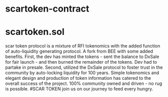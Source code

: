 # scartoken-contract
# scartoken.sol
scar token protocol is a mixture of RFI tokenomics with the added function of auto-liquidity generating protocol. A fork from BEE with some added benefits.
First, the dev has minted the tokens - sent the balance to DxSale for fair launch - and then burned the remainder of the tokens. Dev had to partake in presale.
Second, utilized the DxSale protocol to foster trust in the community by auto-locking liquidity for 100 years.
Simple tokenomics and elegant design and production of token information has catered to the overall success of the project.
100% community owned and driven - no rug is possible. 
#SCAR TOKEN join us on our journey to feed every hungry.
